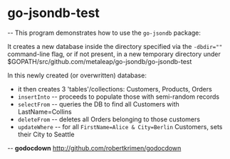 # go-jsondb-test
--
This program demonstrates how to use the `go-jsondb` package:

It creates a new database inside the directory specified via the `-dbdir=""`
command-line flag, or if not present, in a new temporary directory under
$GOPATH/src/github.com/metaleap/go-jsondb/go-jsondb-test

In this newly created (or overwritten) database:
- it then creates 3 'tables'/collections: Customers, Products, Orders
- `insertInto` -- proceeds to populate those with semi-random records
- `selectFrom` -- queries the DB to find all Customers with LastName=Collins
- `deleteFrom` -- deletes all Orders belonging to those customers
- `updateWhere` -- for all `FirstName=Alice & City=Berlin` Customers, sets their City to Seattle

--
**godocdown** http://github.com/robertkrimen/godocdown
